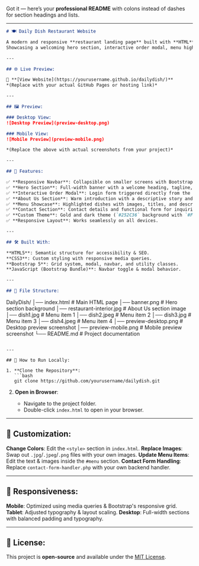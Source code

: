 Got it — here’s your **professional README** with colons instead of dashes for section headings and lists.

---

```markdown
# 🍽️ Daily Dish Restaurant Website

A modern and responsive **restaurant landing page** built with **HTML**, **CSS**, and **Bootstrap 5**:  
Showcasing a welcoming hero section, interactive order modal, menu highlights, and contact form — all fully responsive for mobile, tablet, and desktop users.

---

## 🌐 Live Preview:

🔗 **[View Website](https://yourusername.github.io/dailydish/)**  
*(Replace with your actual GitHub Pages or hosting link)*

---

## 🖼️ Preview:

### Desktop View:
![Desktop Preview](preview-desktop.png)

### Mobile View:
![Mobile Preview](preview-mobile.png)

*(Replace the above with actual screenshots from your project)*

---

## 📌 Features:

✅ **Responsive Navbar**: Collapsible on smaller screens with Bootstrap toggle.  
✅ **Hero Section**: Full-width banner with a welcome heading, tagline, and call-to-action button.  
✅ **Interactive Order Modal**: Login form triggered directly from the hero section.  
✅ **About Us Section**: Warm introduction with a descriptive story and image.  
✅ **Menu Showcase**: Highlighted dishes with images, titles, and descriptions.  
✅ **Contact Section**: Contact details and functional form for inquiries.  
✅ **Custom Theme**: Gold and dark theme (`#252C36` background with `#F2B741` accents).  
✅ **Responsive Layout**: Works seamlessly on all devices.

---

## 🛠️ Built With:

**HTML5**: Semantic structure for accessibility & SEO.  
**CSS3**: Custom styling with responsive media queries.  
**Bootstrap 5**: Grid system, modal, navbar, and utility classes.  
**JavaScript (Bootstrap Bundle)**: Navbar toggle & modal behavior.

---

## 📂 File Structure:

```

DailyDish/
│── index.html                  # Main HTML page
│── banner.png                  # Hero section background
│── restaurant-interior.jpg     # About Us section image
│── dish1.jpg                   # Menu item 1
│── dish2.jpeg                   # Menu item 2
│── dish3.jpg                   # Menu item 3
│── dish4.jpeg                   # Menu item 4
│── preview-desktop.png         # Desktop preview screenshot
│── preview-mobile.png          # Mobile preview screenshot
└── README.md                   # Project documentation

````

---

## 🚀 How to Run Locally:

1. **Clone the Repository**:
   ```bash
   git clone https://github.com/yourusername/dailydish.git
````

2. **Open in Browser**:

   * Navigate to the project folder.
   * Double-click `index.html` to open in your browser.

---

## 🎨 Customization:

**Change Colors**: Edit the `<style>` section in `index.html`.
**Replace Images**: Swap out `.jpg`/`.jpeg`/`.png` files with your own images.
**Update Menu Items**: Edit the text & images inside the `#menu` section.
**Contact Form Handling**: Replace `contact-form-handler.php` with your own backend handler.

---

## 📱 Responsiveness:

**Mobile**: Optimized using media queries & Bootstrap's responsive grid.
**Tablet**: Adjusted typography & layout scaling.
**Desktop**: Full-width sections with balanced padding and typography.

---

## 📜 License:

This project is **open-source** and available under the [MIT License](LICENSE).

